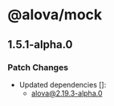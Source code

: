 # @alova/mock

## 1.5.1-alpha.0

### Patch Changes

- Updated dependencies []:
  - alova@2.19.3-alpha.0
